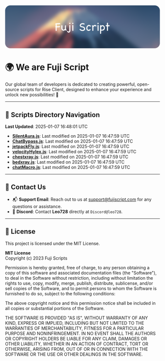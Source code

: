 ![Banner](.github/b.webp)

# 🌍 **We are Fuji Script**

Our global team of developers is dedicated to creating powerful, open-source scripts for Rise Client, designed to enhance your experience and unlock new possibilities! 🌟

---
<!-- SCRIPTS_NAVIGATION_START -->
## 📂 **Scripts Directory Navigation**

**Last Updated**: 2025-01-07 16:48:01 UTC

- **[SilentAura.js](scripts/SilentAura.js)**: Last modified on 2025-01-07 16:47:59 UTC
- **[ChatBypass.js](scripts/ChatBypass.js)**: Last modified on 2025-01-07 16:47:59 UTC
- **[jetpackFly.js](scripts/jetpackFly.js)**: Last modified on 2025-01-07 16:47:59 UTC
- **[velocityHylex.js](scripts/velocityHylex.js)**: Last modified on 2025-01-07 16:47:59 UTC
- **[chestxray.js](scripts/chestxray.js)**: Last modified on 2025-01-07 16:47:59 UTC
- **[bedxray.js](scripts/bedxray.js)**: Last modified on 2025-01-07 16:47:59 UTC
- **[chatMacro.js](scripts/chatMacro.js)**: Last modified on 2025-01-07 16:47:59 UTC

<!-- SCRIPTS_NAVIGATION_END -->

---

## 💬 **Contact Us**  
- 📬 **Support Email**: Reach out to us at [support@fujiscript.com](mailto:support@fujiscript.com) for any questions or assistance.  
- 💬 **Discord**: Contact **Leo728** directly at `Discord@leo728`.

---

## 📜 **License**

This project is licensed under the MIT License.  

**MIT License**  
Copyright (c) 2023 Fuji Scripts  

Permission is hereby granted, free of charge, to any person obtaining a copy of this software and associated documentation files (the "Software"), to deal in the Software without restriction, including without limitation the rights to use, copy, modify, merge, publish, distribute, sublicense, and/or sell copies of the Software, and to permit persons to whom the Software is furnished to do so, subject to the following conditions:  

The above copyright notice and this permission notice shall be included in all copies or substantial portions of the Software.  

THE SOFTWARE IS PROVIDED "AS IS", WITHOUT WARRANTY OF ANY KIND, EXPRESS OR IMPLIED, INCLUDING BUT NOT LIMITED TO THE WARRANTIES OF MERCHANTABILITY, FITNESS FOR A PARTICULAR PURPOSE AND NONINFRINGEMENT. IN NO EVENT SHALL THE AUTHORS OR COPYRIGHT HOLDERS BE LIABLE FOR ANY CLAIM, DAMAGES OR OTHER LIABILITY, WHETHER IN AN ACTION OF CONTRACT, TORT OR OTHERWISE, ARISING FROM, OUT OF OR IN CONNECTION WITH THE SOFTWARE OR THE USE OR OTHER DEALINGS IN THE SOFTWARE.  
